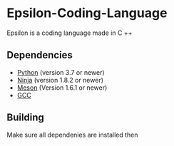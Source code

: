# Epsilon-Coding-Language
Epsilon is a coding language made in C ++ 
## Dependencies
 - [Python](https://python.org) (version 3.7 or newer)
 - [Ninja](https://ninja-build.org) (version 1.8.2 or newer)
 - [Meson](https://mesonbuild.com/) (Version 1.6.1 or newer)
 - [GCC](https://gcc.gnu.org/)
## Building
Make sure all dependenies are installed then 
